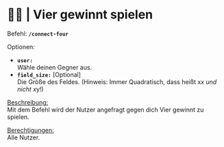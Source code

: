 # 🎲🧩 | Vier gewinnt spielen

Befehl: **`/connect-four`**

Optionen:
- **`user:`**  
 Wähle deinen Gegner aus.
- **`field_size:`** [Optional]  
 Die Größe des Feldes. (Hinweis: Immer Quadratisch, dass heißt x*x und nicht x*y!)

<u>Beschreibung:</u>  
Mit dem Befehl wird der Nutzer angefragt gegen dich Vier gewinnt zu spielen.

<u>Berechtigungen:</u>  
Alle Nutzer.